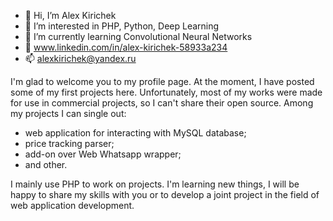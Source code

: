 - 👋 Hi, I’m Alex Kirichek
- 👀 I’m interested in PHP, Python, Deep Learning
- 🌱 I’m currently learning Convolutional Neural Networks
- 🔗 www.linkedin.com/in/alex-kirichek-58933a234
- 📫 alexkirichek@yandex.ru

I'm glad to welcome you to my profile page. At the moment, I have posted some of my first projects here. Unfortunately, most of my works were made for use in commercial projects, so I can't share their open source. Among my projects I can single out:
- web application for interacting with MySQL database;
- price tracking parser;
- add-on over Web Whatsapp wrapper;
- and other.

I mainly use PHP to work on projects. I'm learning new things, I will be happy to share my skills with you or to develop a joint project in the field of web application development.
